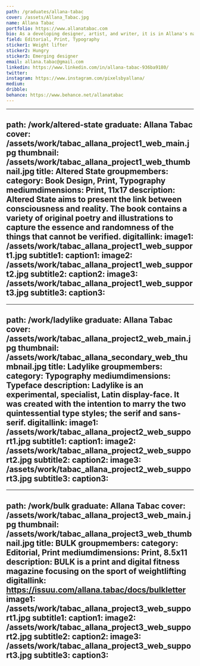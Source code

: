 ```yaml
---
path: /graduates/allana-tabac
cover: /assets/Allana_Tabac.jpg
name: Allana Tabac
portfolio: https://www.allanatabac.com
bio: As a developing designer, artist, and writer, it is in Allana's nature that her thoughts are riddled with both visual and linguistic notions. She believes that aesthetics and conceptuality are both integral to the process of thinking and creating. She will always be learning how to convert her abstract thoughts into finished, thorough pieces while aiming to make each piece of her work memorable and thought provoking.
field: Editorial, Print, Typography
sticker1: Weight lifter
sticker2: Hungry
sticker3: Emerging designer
email: allana.tabac@gmail.com
linkedin: https://www.linkedin.com/in/allana-tabac-936ba9180/
twitter:
instagram: https://www.instagram.com/pixelsbyallana/
medium:
dribble:
behance: https://www.behance.net/allanatabac
---
```


---
path: /work/altered-state
graduate: Allana Tabac
cover: /assets/work/tabac_allana_project1_web_main.jpg
thumbnail: /assets/work/tabac_allana_project1_web_thumbnail.jpg
title: Altered State
groupmembers:
category: Book Design, Print, Typography
mediumdimensions: Print, 11x17
description: Altered State aims to present the link between consciousness and reality. The book contains a variety of original poetry and illustrations to capture the essence and randomness of the things that cannot be verified. 
digitallink:
image1: /assets/work/tabac_allana_project1_web_support1.jpg
subtitle1:
caption1:
image2: /assets/work/tabac_allana_project1_web_support2.jpg
subtitle2:
caption2:
image3: /assets/work/tabac_allana_project1_web_support3.jpg
subtitle3:
caption3:
---

---
path: /work/ladylike
graduate: Allana Tabac
cover: /assets/work/tabac_allana_project2_web_main.jpg
thumbnail: /assets/work/tabac_allana_secondary_web_thumbnail.jpg
title: Ladylike
groupmembers:
category: Typography
mediumdimensions: Typeface
description: Ladylike is an experimental, specialist, Latin display-face. It was created with the intention to marry the two quintessential type styles; the serif and sans-serif.
digitallink:
image1: /assets/work/tabac_allana_project2_web_support1.jpg
subtitle1:
caption1:
image2: /assets/work/tabac_allana_project2_web_support2.jpg
subtitle2:
caption2:
image3: /assets/work/tabac_allana_project2_web_support3.jpg
subtitle3:
caption3:
---

---
path: /work/bulk
graduate: Allana Tabac
cover: /assets/work/tabac_allana_project3_web_main.jpg
thumbnail: /assets/work/tabac_allana_project3_web_thumbnail.jpg
title: BULK
groupmembers:
category: Editorial, Print
mediumdimensions: Print, 8.5x11
description: BULK is a print and digital fitness magazine focusing on the sport of weightlifting
digitallink: https://issuu.com/allana.tabac/docs/bulkletter
image1: /assets/work/tabac_allana_project3_web_support1.jpg
subtitle1:
caption1:
image2: /assets/work/tabac_allana_project3_web_support2.jpg
subtitle2:
caption2:
image3: /assets/work/tabac_allana_project3_web_support3.jpg
subtitle3:
caption3:
---
